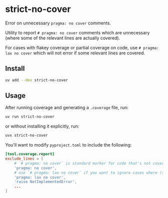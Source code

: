 # strict-no-cover

Error on unnecessary `pragma: no cover` comments.

Utility to report `# pragma: no cover` comments which are unnecessary (where some of the relevant lines are actually covered).

For cases with flakey coverage or partial coverage on code, use `# pragma: lax no cover` which will not error if some relevant lines are covered.

## Install

```bash
uv add --dev strict-no-cover
```

## Usage

After running coverage and generating a `.coverage` file, run:

```bash
uv run strict-no-cover
```

or without installing it explicitly, run:

```bash
uvx strict-no-cover
```

You'll want to modify `pyproject.toml` to include the following:

```toml
[tool.coverage.report]
exclude_lines = [
    # `# pragma: no cover` is standard marker for code that's not covered, this will error if code is covered
    'pragma: no cover',
    # use `# pragma: lax no cover` if you want to ignore cases where (some of) the code is covered
    'pragma: lax no cover',
    'raise NotImplementedError',
    ...
]
```
